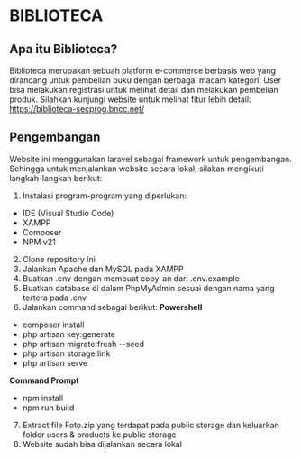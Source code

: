 # BIBLIOTECA

## Apa itu Biblioteca?
Biblioteca merupakan sebuah platform e-commerce berbasis web yang dirancang untuk pembelian buku dengan berbagai macam kategori. User bisa melakukan registrasi untuk melihat detail dan melakukan pembelian produk. Silahkan kunjungi website untuk melihat fitur lebih detail:
https://biblioteca-secprog.bncc.net/

## Pengembangan
Website ini menggunakan laravel sebagai framework untuk pengembangan. Sehingga untuk menjalankan website secara lokal, silakan mengikuti langkah-langkah berikut:
1. Instalasi program-program yang diperlukan:
- IDE (Visual Studio Code)
- XAMPP
- Composer
- NPM v21
2. Clone repository ini
3. Jalankan Apache dan MySQL pada XAMPP
4. Buatkan .env dengan membuat copy-an dari .env.example
5. Buatkan database di dalam PhpMyAdmin sesuai dengan nama yang tertera pada .env
6. Jalankan command sebagai berikut:
__Powershell__
- composer install
- php artisan key:generate
- php artisan migrate:fresh --seed
- php artisan storage:link
- php artisan serve

__Command Prompt__
- npm install
- npm run build

7. Extract file Foto.zip yang terdapat pada public storage dan keluarkan folder users & products ke public storage
8. Website sudah bisa dijalankan secara lokal 
